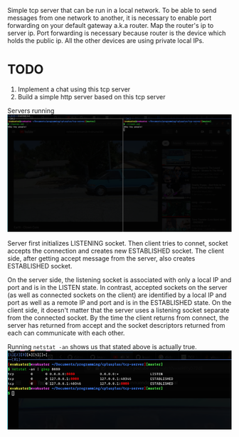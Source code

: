 Simple tcp server that can be run in a local network.
To be able to send messages from one network to another, it is necessary to enable
port forwarding on your default gateway a.k.a router. Map the router's ip to server ip.
Port forwarding is necessary because router is the device which holds the public ip.
All the other devices are using private local IPs.

# TODO
1. Implement a chat using this tcp server
2. Build a simple http server based on this tcp server

Servers running
![server and client](./server-and-client.png)

Server first initializes LISTENING socket. Then client tries to connet, 
socket accepts the connection and creates new ESTABLISHED socket. The client side,
after getting accept message from the server, also creates ESTABLISHED socket.

On the server side, the listening socket is associated with only a local IP and port and is in the LISTEN state.
In contrast, accepted sockets on the server (as well as connected sockets on the client) are identified by a local IP and port as well as a remote IP and port and is in the ESTABLISHED state.
On the client side, it doesn't matter that the server uses a listening socket separate from the connected socket. By the time the client returns from connect, the server has returned from accept and the socket descriptors returned from each can communicate with each other.

Running `netstat -an` shows us that stated above is actually true.
![ports](./netstat.png)
